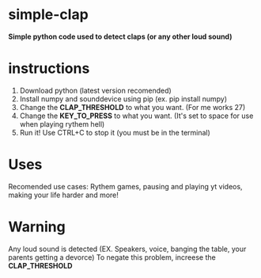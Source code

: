 # simple-clap
**Simple python code used to detect claps (or any other loud sound)**
# instructions
  1. Download python (latest version recomended)
  2. Install numpy and sounddevice using pip (ex. pip install numpy)
  3. Change the **CLAP_THRESHOLD** to what you want. (For me works 27)
  4. Change the **KEY_TO_PRESS** to what you want. (It's set to space for use when playing rythem hell)
  5. Run it! Use CTRL+C to stop it (you must be in the terminal)

# Uses
Recomended use cases: Rythem games, pausing and playing yt videos, making your life harder and more!

# Warning
Any loud sound is detected (EX. Speakers, voice, banging the table, your parents getting a devorce)
To negate this problem, increese the **CLAP_THRESHOLD**


